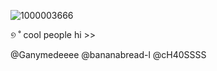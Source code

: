 ![1000003666](https://github.com/user-attachments/assets/7533cd2b-86bc-49db-8de1-6ff9eff411c8)

୭ ˚ cool people hi >>


@Ganymedeeee @bananabread-l @cH40SSSS
